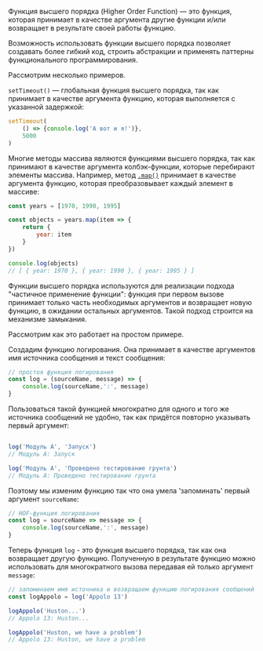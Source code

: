 Функция высшего порядка (Higher Order Function) — это функция, которая принимает в качестве аргумента другие функции и/или возвращает в результате своей работы функцию.

Возможность использовать функции высшего порядка позволяет создавать более гибкий код, строить абстракции и применять паттерны функционального программирования.

Рассмотрим несколько примеров.

`setTimeout()` — глобальная функция высшего порядка, так как принимает в качестве аргумента функцию, которая выполняется с указанной задержкой:

```js
setTimeout(
    () => {console.log('А вот и я!')},
    5000
)
```

Многие методы массива являются функциями высшего порядка, так как принимают в качестве аргумента колбэк-функции, которые перебирают элементы массива. Например, метод [`.map()`](/js/array-map/) принимает в качестве аргумента функцию, которая преобразовывает каждый элемент в массиве:

```js
const years = [1970, 1990, 1995]

const objects = years.map(item => {
    return {
        year: item
    }
})

console.log(objects)
// [ { year: 1970 }, { year: 1990 }, { year: 1995 } ]

```

Функции высшего порядка используются для реализации подхода "частичное применение функции": функция при первом вызове принимает только часть необходимых аргументов и возвращает новую функцию, в ожидании остальных аргументов. Такой подход строится на механизме замыкания.

Рассмотрим как это работает на простом примере.

Создадим функцию логирования. Она принимает в качестве аргументов имя источника сообщения и текст сообщения:

```js
// простоя функция логирования
const log = (sourceName, message) => {
    console.log(sourceName,':', message)
}
```

Пользоваться такой функцией многократно для одного и того же источника сообщений не удобно, так как придётся повторно указывать первый аргумент:

```js

log('Модуль A', 'Запуск')
// Модуль A: Запуск

log('Модуль A', 'Проведено тестирование грунта')
// Модуль A: Проведено тестирование грунта
```

Поэтому мы изменим функцию так что она умела 'запоминать' первый аргумент `sourceName`:

```js
// HOF-функция логирования
const log = sourceName => message => {
    console.log(sourceName,':', message)
}
```

Теперь функция `log` - это функция высшего порядка, так как она возвращает другую функцию.
Полученную в результате функцию можно использовать для многократного вызова передавая ей только аргумент `message`:

```js
// запоминаем имя источника и возвращаем функцию логирования сообщений
const logAppolo = log('Appolo 13')

logAppolo('Huston...')
// Appolo 13: Huston...

logAppolo('Huston, we have a problem')
// Appolo 13: Huston, we have a problem
```
